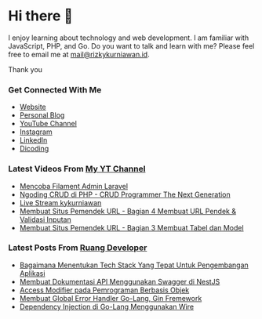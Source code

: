 # Hi there 👋

I enjoy learning about technology and web development. I am familiar with JavaScript, PHP, and Go. Do you want to talk and learn with me? Please feel free to email me at mail@rizkykurniawan.id.

Thank you

### Get Connected With Me
- [Website](https://www.rizkykurniawan.id)
- [Personal Blog](https://kykurniawan.com)
- [YouTube Channel](https://www.youtube.com/kykurniawan)
- [Instagram](https://instagram.com/qwertykurniawan)
- [LinkedIn](https://www.linkedin.com/in/kykurniawan/)
- [Dicoding](https://www.dicoding.com/users/rizkykurniawan)

### Latest Videos From [My YT Channel](https://www.youtube.com/kykurniawan)
<!-- YOUTUBE:START -->
- [Mencoba Filament Admin Laravel](https://www.youtube.com/watch?v=I2gtdn-S9h8)
- [Ngoding CRUD di PHP -  CRUD Programmer The Next Generation](https://www.youtube.com/watch?v=vr0OO-IQ4w4)
- [Live Stream kykurniawan](https://www.youtube.com/watch?v=ZBXi38TEhus)
- [Membuat Situs Pemendek URL - Bagian 4 Membuat URL Pendek &amp; Validasi Inputan](https://www.youtube.com/watch?v=zmLwSpuMzKY)
- [Membuat Situs Pemendek URL - Bagian 3 Membuat Tabel dan Model](https://www.youtube.com/watch?v=YPmMm17XQDc)
<!-- YOUTUBE:END -->

### Latest Posts From [Ruang Developer](https://www.ruangdeveloper.com)
<!-- RUANGDEVELOPER:START -->
- [Bagaimana Menentukan Tech Stack Yang Tepat Untuk Pengembangan Aplikasi](https://blog.ruangdeveloper.com/bagaimana-menentukan-tech-stack-yang-tepat-untuk-pengembangan-aplikasi/)
- [Membuat Dokumentasi API Menggunakan Swagger di NestJS](https://blog.ruangdeveloper.com/membuat-dokumentasi-api-menggunakan-swagger-di-nestjs/)
- [Access Modifier pada Pemrograman Berbasis Objek](https://blog.ruangdeveloper.com/access-modifier-pada-pemrograman-berbasis-objek/)
- [Membuat Global Error Handler Go-Lang, Gin Fremework](https://blog.ruangdeveloper.com/membuat-global-error-handler-go-gin/)
- [Dependency Injection di Go-Lang Menggunakan Wire](https://blog.ruangdeveloper.com/dependency-injection-di-go-lang-menggunakan-wire/)
<!-- RUANGDEVELOPER:END -->

